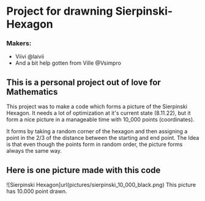 # Project for drawning Sierpinski-Hexagon

### Makers:
* Viivi @laivii
* And a bit help gotten from Ville @Vsimpro

## This is a personal project out of love for Mathematics

This project was to make a code which forms a picture of the Sierpinski Hexagon.
It needs a lot of optimization at it's current state (8.11.22), but it form a nice picture in a manageable time with 10_000 points (coordinates).

It forms by taking a random corner of the hexagon and then assigning a point in the 2/3 of the distance between the starting and end point.
The Idea is that even though the points form in random order, the picture forms always the same way.

## Here is one picture made with this code
![Sierpinski Hexagon]url(pictures/sierpinski_10_000_black.png)
This picture has 10.000 point drawn.
